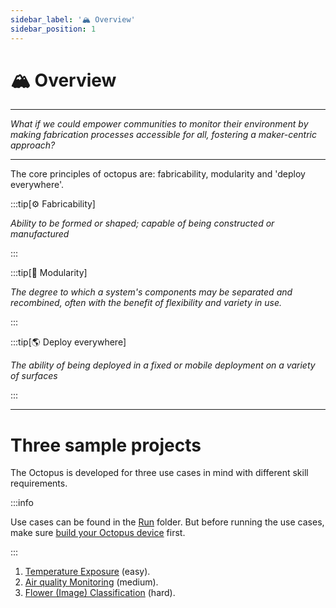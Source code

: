 ```yaml
---
sidebar_label: '🏔️ Overview'
sidebar_position: 1
---
```


# 🏔️ Overview

---

*What if we could empower communities to monitor their environment by making fabrication processes accessible for all, fostering a maker-centric approach?*

---


The core principles of octopus are: fabricability, modularity and 'deploy everywhere'.

:::tip[⚙️ Fabricability]

*Ability to be formed or shaped; capable of being constructed or manufactured*

:::

:::tip[🧩 Modularity]

*The degree to which a system's components may be separated and recombined, often with the benefit of flexibility and variety in use.*

:::

:::tip[🌎 Deploy everywhere]

*The ability of being deployed in a fixed or mobile deployment on a variety of surfaces*


:::



___


# Three sample projects

The Octopus is developed for three use cases in mind with different skill requirements. 

:::info

Use cases can be found in the [Run](../category/run/) folder. But before running the use cases, make sure [build your Octopus device](../category/build) first. 

:::


1. [Temperature Exposure](../run/case1.md) (easy).
2. [Air quality Monitoring](../run/case2.md) (medium). 
3. [Flower (Image) Classification](../run/case3.md) (hard). 




